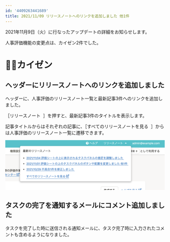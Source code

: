 ```yaml
---
id: '4409263441689'
title: 2021/11/09 リリースノートへのリンクを追加しました 他1件
---
```

2021年11月9日（火）に行なったアップデートの詳細をお知らせします。

人事評価機能の変更点は、カイゼン2件でした。

# 🚸💬カイゼン

## ヘッダーにリリースノートへのリンクを追加しました

ヘッダーに、人事評価のリリースノート一覧と最新記事3件へのリンクを追加しました。

［リリースノート  ］を押すと、最新記事3件のタイトルを表示します。

記事タイトルからはそれぞれの記事に、［すべてのリリースノートを見る  ］からは人事評価のリリースノート一覧に遷移できます。

![header.png](./header.png)

## タスクの完了を通知するメールにコメント追加しました

タスクを完了した時に送信される通知メールに、タスク完了時に入力されたコメントも含めるようになりました。
